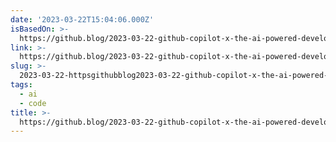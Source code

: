 ```yaml
---
date: '2023-03-22T15:04:06.000Z'
isBasedOn: >-
  https://github.blog/2023-03-22-github-copilot-x-the-ai-powered-developer-experience/
link: >-
  https://github.blog/2023-03-22-github-copilot-x-the-ai-powered-developer-experience/
slug: >-
  2023-03-22-httpsgithubblog2023-03-22-github-copilot-x-the-ai-powered-developer-experience
tags:
  - ai
  - code
title: >-
  https://github.blog/2023-03-22-github-copilot-x-the-ai-powered-developer-experience/
---
```


